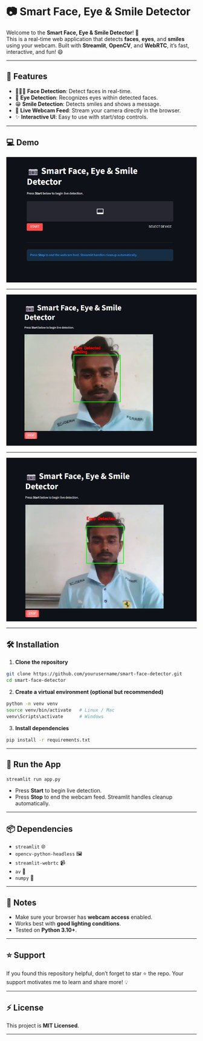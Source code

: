 # 📷 Smart Face, Eye & Smile Detector

Welcome to the **Smart Face, Eye & Smile Detector**! 🎉  
This is a real-time web application that detects **faces**, **eyes**, and **smiles** using your webcam. Built with **Streamlit**, **OpenCV**, and **WebRTC**, it’s fast, interactive, and fun! 😄

---

## 🚀 Features

- 🧑‍🤝‍🧑 **Face Detection**: Detect faces in real-time.  
- 👀 **Eye Detection**: Recognizes eyes within detected faces.  
- 😁 **Smile Detection**: Detects smiles and shows a message.  
- 🎥 **Live Webcam Feed**: Stream your camera directly in the browser.  
- ✨ **Interactive UI**: Easy to use with start/stop controls.  

---

## 💻 Demo

![Demo GIF or Screenshot](1.png)  

---

![Demo GIF or Screenshot](2.png)  

---

![Demo GIF or Screenshot](3.png)  

---

## 🛠️ Installation

1. **Clone the repository**

```bash
git clone https://github.com/yourusername/smart-face-detector.git
cd smart-face-detector
````

2. **Create a virtual environment (optional but recommended)**

```bash
python -m venv venv
source venv/bin/activate   # Linux / Mac
venv\Scripts\activate      # Windows
```

3. **Install dependencies**

```bash
pip install -r requirements.txt
```

---

## 🚀 Run the App

```bash
streamlit run app.py
```

* Press **Start** to begin live detection.
* Press **Stop** to end the webcam feed. Streamlit handles cleanup automatically.

---

## 📦 Dependencies

* `streamlit` 🌐
* `opencv-python-headless` 🖼️
* `streamlit-webrtc` 📹
* `av` 🔄
* `numpy` 🔢

---

## 📝 Notes

* Make sure your browser has **webcam access** enabled.
* Works best with **good lighting conditions**.
* Tested on **Python 3.10+**.

---

## ⭐ Support
If you found this repository helpful, don’t forget to star ⭐ the repo.
Your support motivates me to learn and share more! 💡

---

## ⚡ License

This project is **MIT Licensed**.

---
